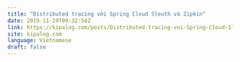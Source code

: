 ```yaml
---
title: "Distributed tracing với Spring Cloud Sleuth và Zipkin"
date: 2019-11-19T09:32:54Z
link: https://kipalog.com/posts/Distributed-tracing-voi-Spring-Cloud-Sleuth-va-Zipkin?utm_medium=RSS&utm_source=news.12bit.vn
site: kipalog.com
language: Vietnamese
draft: false
---
```

